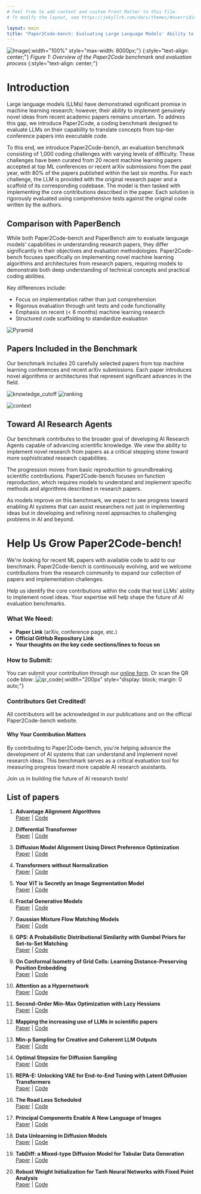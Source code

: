 ```yaml
---
# Feel free to add content and custom Front Matter to this file.
# To modify the layout, see https://jekyllrb.com/docs/themes/#overriding-theme-defaults

layout: main
title: "Paper2Code-bench: Evaluating Large Language Models' Ability to Implement Novel Machine Learning Research"
---
```


![Image](static/images/paper2code_diagrams-cropped.svg){:width="100%" style="max-width: 8000px;"}
{:style="text-align: center;"}
*Figure 1: Overview of the Paper2Code benchmark and evaluation process*
{:style="text-align: center;"}

# Introduction

Large language models (LLMs) have demonstrated significant promise in machine learning research; however, their ability to implement genuinely novel ideas from recent academic papers remains uncertain. To address this gap, we introduce Paper2Code, a coding benchmark designed to evaluate LLMs on their capability to translate concepts from top-tier conference papers into executable code.

To this end, we introduce Paper2Code-bench, an evaluation benchmark consisting of 1,000 coding challenges with varying levels of difficulty. These challenges have been curated from 20 recent machine learning papers accepted at top ML conferences or recent arXiv submissions from the past year, with 80% of the papers published within the last six months. For each challenge, the LLM is provided with the original research paper and a scaffold of its corresponding codebase. The model is then tasked with implementing the core contributions described in the paper. Each solution is rigorously evaluated using comprehensive tests against the original code written by the authors.

## Comparison with PaperBench

While both Paper2Code-bench and PaperBench aim to evaluate language models' capabilities in understanding research papers, they differ significantly in their objectives and evaluation methodologies. Paper2Code-bench focuses specifically on implementing novel machine learning algorithms and architectures from research papers, requiring models to demonstrate both deep understanding of technical concepts and practical coding abilities.

Key differences include:
- Focus on implementation rather than just comprehension
- Rigorous evaluation through unit tests and code functionality
- Emphasis on recent (< 6 months) machine learning research
- Structured code scaffolding to standardize evaluation

![Pyramid](static/images/pyramid.svg)

## Papers Included in the Benchmark

Our benchmark includes 20 carefully selected papers from top machine learning conferences and recent arXiv submissions. Each paper introduces novel algorithms or architectures that represent significant advances in the field.

![knowledge_cutoff](static/images/code_commits_vs_llm_cutoffs.png)
![ranking](static/images/ranking.png)

![context](static/images/paper_context.png)

## Toward AI Research Agents

Our benchmark contributes to the broader goal of developing AI Research Agents capable of advancing scientific knowledge. We view the ability to implement novel research from papers as a critical stepping stone toward more sophisticated research capabilities.

The progression moves from basic reproduction to groundbreaking scientific contributions. Paper2Code-bench focuses on function reproduction, which requires models to understand and implement specific methods and algorithms described in research papers.

As models improve on this benchmark, we expect to see progress toward enabling AI systems that can assist researchers not just in implementing ideas but in developing and refining novel approaches to challenging problems in AI and beyond.




# Help Us Grow Paper2Code-bench!

We're looking for recent ML papers with available code to add to our benchmark. Paper2Code-bench is continuously evolving, and we welcome contributions from the research community to expand our collection of papers and implementation challenges.

Help us identify the core contributions within the code that test LLMs' ability to implement novel ideas. Your expertise will help shape the future of AI evaluation benchmarks.

### What We Need:
- **Paper Link** (arXiv, conference page, etc.)
- **Official GitHub Repository Link**
- **Your thoughts on the key code sections/lines to focus on**

### How to Submit:
You can submit your contribution through our [online form](https://forms.gle/xZarsnAa6a2u43Tr6). Or scan the QR code blow:
![qr_code](static/images/qr_code.png){:width="200px" style="display: block; margin: 0 auto;"}

### Contributors Get Credited!
All contributors will be acknowledged in our publications and on the official Paper2Code-bench website.

#### Why Your Contribution Matters
By contributing to Paper2Code-bench, you're helping advance the development of AI systems that can understand and implement novel research ideas. This benchmark serves as a critical evaluation tool for measuring progress toward more capable AI research assistants.

Join us in building the future of AI research tools! 



## List of papers

1. **Advantage Alignment Algorithms**  
   [Paper](https://arxiv.org/abs/2406.14662v3) | [Code](https://github.com/jduquevan/advantage-alignment)

2. **Differential Transformer**  
   [Paper](https://arxiv.org/abs/2410.05258v2) | [Code](https://aka.ms/Diff-Transformer)

3. **Diffusion Model Alignment Using Direct Preference Optimization**  
   [Paper](https://arxiv.org/abs/2311.12908v1) | [Code](https://github.com/SalesforceAIResearch/DiffusionDPO)

4. **Transformers without Normalization**  
   [Paper](https://www.arxiv.org/abs/2503.10622v1) | [Code](https://github.com/jiachenzhu/DyT)

5. **Your ViT is Secretly an Image Segmentation Model**  
   [Paper](https://arxiv.org/abs/2503.19108v1) | [Code](https://github.com/tue-mps/eomt/)

6. **Fractal Generative Models**  
   [Paper](https://arxiv.org/abs/2502.17437v2) | [Code](https://github.com/LTH14/fractalgen)

7. **Gaussian Mixture Flow Matching Models**  
   [Paper](https://arxiv.org/abs/2504.05304v1) | [Code](https://github.com/Lakonik/GMFlow)

8. **GPS: A Probabilistic Distributional Similarity with Gumbel Priors for Set-to-Set Matching**  
   [Paper](https://openreview.net/forum?id=U0SijGsCHJ) | [Code](https://github.com/Zhang-VISLab/ICLR2025-GPS)

9. **On Conformal Isometry of Grid Cells: Learning Distance-Preserving Position Embedding**  
   [Paper](https://arxiv.org/abs/2405.16865v4) | [Code](https://github.com/DehongXu/grid-cell-conformal-isometry)

10. **Attention as a Hypernetwork**  
    [Paper](https://arxiv.org/abs/2406.05816v4) | [Code](https://github.com/smonsays/hypernetwork-attention)

11. **Second-Order Min-Max Optimization with Lazy Hessians**  
    [Paper](https://arxiv.org/abs/2410.09568v1) | [Code](https://github.com/TrueNobility303/LEN)

12. **Mapping the increasing use of LLMs in scientific papers**  
    [Paper](https://arxiv.org/abs/2404.01268v1) | [Code](https://github.com/Weixin-Liang/Mapping-the-Increasing-Use-of-LLMs-in-Scientific-Papers)

13. **Min-p Sampling for Creative and Coherent LLM Outputs**  
    [Paper](https://arxiv.org/abs/2407.01082v4) | [Code](https://github.com/menhguin/minp_paper)

14. **Optimal Stepsize for Diffusion Sampling**  
    [Paper](https://arxiv.org/abs/2503.21774v1) | [Code](https://github.com/bebebe666/OptimalSteps)

15. **REPA-E: Unlocking VAE for End-to-End Tuning with Latent Diffusion Transformers**  
    [Paper](https://arxiv.org/abs/2504.10483v1) | [Code](https://github.com/jduquevan/REPA-E)

16. **The Road Less Scheduled**  
    [Paper](https://arxiv.org/abs/2405.15682v4) | [Code](https://github.com/facebookresearch/schedule_free)

17. **Principal Components Enable A New Language of Images**  
    [Paper](https://arxiv.org/abs/2503.08685v1) | [Code](https://github.com/visual-gen/semanticist)

18. **Data Unlearning in Diffusion Models**  
    [Paper](https://arxiv.org/abs/2503.01034) | [Code](https://github.com/claserken/SISS)

19. **TabDiff: a Mixed-type Diffusion Model for Tabular Data Generation**  
    [Paper](https://arxiv.org/abs/2410.20626v3) | [Code](https://github.com/MinkaiXu/TabDiff)

20. **Robust Weight Initialization for Tanh Neural Networks with Fixed Point Analysis**  
    [Paper](https://arxiv.org/abs/2410.02242v2) | [Code](https://github.com/1HyunwooLee/Tanh-Init)
